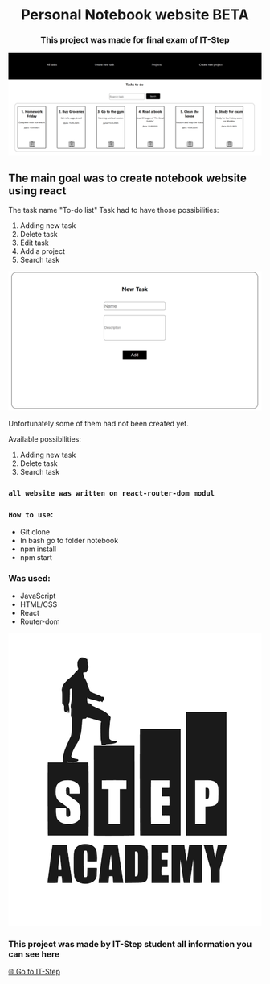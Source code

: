 
<h1 align="center">
  Personal Notebook website BETA
</h1>
<h3 align="center">
  This project was made for final exam of IT-Step
</h3>

![Website](website.png)
## The main goal was to create notebook website using react
The task name "To-do list"
Task had to have those possibilities:
1. Adding new task
2. Delete task
3. Edit task
4. Add a project
5. Search task

![Website](website2.png)

Unfortunately some of them had not been created yet.

Available possibilities:
1. Adding new task
2. Delete task
3. Search task
   
### `all website was written on react-router-dom modul `




### `How to use`:
* Git clone <url>
* In bash go to folder notebook
* npm install
* npm start

### Was used:
- JavaScript
- HTML/CSS
- React
- Router-dom

![It step](step.png)
### This project was made by IT-Step student all information you can see here
[🌐 Go to IT-Step](https://if.itstep.org/)
